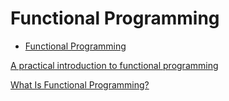 # Functional Programming

- [Functional Programming](#functional-programming)

[A practical introduction to functional programming](https://maryrosecook.com/blog/post/a-practical-introduction-to-functional-programming)

[What Is Functional Programming?](http://blog.jenkster.com/2015/12/what-is-functional-programming.html)




